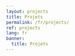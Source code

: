 ```yaml
---
layout: projects
title: Projets
permalink: /fr/projects/
ref: projects
lang: fr
banner:
  title: Projets
---
```

